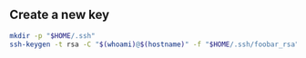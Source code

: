 ## Create a new key

```bash
mkdir -p "$HOME/.ssh"
ssh-keygen -t rsa -C "$(whoami)@$(hostname)" -f "$HOME/.ssh/foobar_rsa"
```
